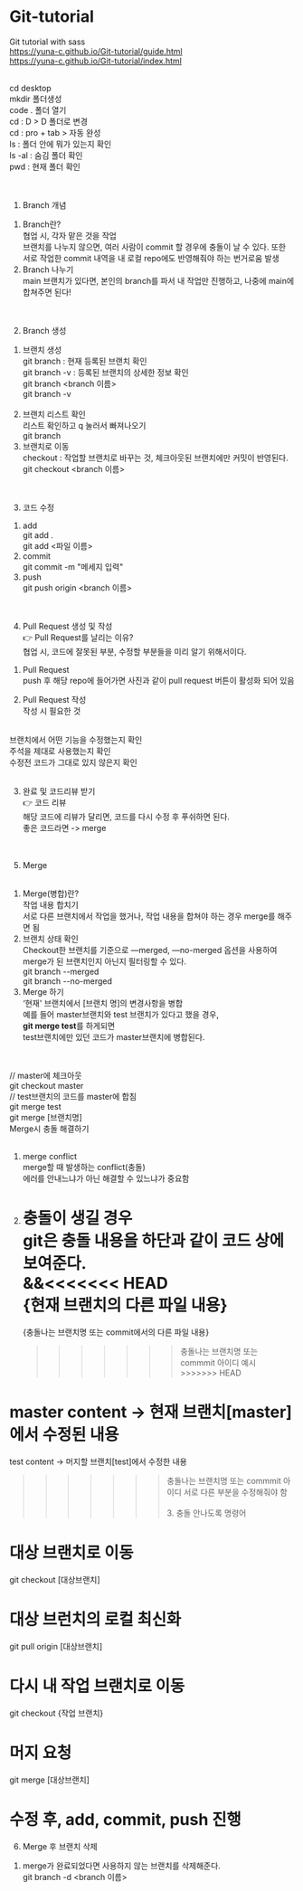 # Git-tutorial

Git tutorial with sass<br>
https://yuna-c.github.io/Git-tutorial/guide.html<br>
https://yuna-c.github.io/Git-tutorial/index.html<br><br>

cd desktop <br>
mkdir 폴더생성 <br>
code . 폴더 열기 <br>
cd : D > D 폴더로 변경<br>
cd : pro + tab > 자동 완성<br>
ls : 폴더 안에 뭐가 있는지 확인<br>
ls -al : 숨김 폴더 확인<br>
pwd : 현재 폴더 확인<br><br><br>

1. Branch 개념<br>

1) Branch란?<br>
   협업 시, 각자 맡은 것을 작업<br>
   브랜치를 나누지 않으면, 여러 사람이 commit 할 경우에 충돌이 날 수 있다. 또한 서로 작업한 commit 내역을 내 로컬 repo에도 반영해줘야 하는 번거로움 발생<br>
2) Branch 나누기<br>
   main 브랜치가 있다면, 본인의 branch를 파서 내 작업만 진행하고, 나중에 main에 합쳐주면 된다!
   <br><br><br>

2. Branch 생성<br>

1) 브랜치 생성<br>
   git branch : 현재 등록된 브랜치 확인<br>
   git branch -v : 등록된 브랜치의 상세한 정보 확인<br>
   git branch &lt;branch 이름&gt;<br>
   git branch -v <br><br>
2) 브랜치 리스트 확인<br>
   리스트 확인하고 q 눌러서 빠져나오기<br>
   git branch<br>
3) 브랜치로 이동<br>
   checkout : 작업할 브랜치로 바꾸는 것, 체크아웃된 브랜치에만 커밋이 반영된다.<br>
   git checkout &lt;branch 이름&gt;<br><br><br>

3. 코드 수정<br>

1) add<br>
   git add .<br>
   git add &lt;파일 이름&gt;<br>
2) commit<br>
   git commit -m "메세지 입력"<br>
3) push<br>
   git push origin &lt;branch 이름&gt;<br><br><br>

4. Pull Request 생성 및 작성<br>
   👉 Pull Request를 날리는 이유?<br>
   협업 시, 코드에 잘못된 부분, 수정할 부분들을 미리 알기 위해서이다.<br>

1) Pull Request<br>
   push 후 해당 repo에 들어가면 사진과 같이 pull request 버튼이 활성화 되어 있음<br>

2) Pull Request 작성<br>
   작성 시 필요한 것<br><br>

브랜치에서 어떤 기능을 수정했는지 확인<br>
주석을 제대로 사용했는지 확인<br>
수정전 코드가 그대로 있지 않은지 확인<br><br>

3. 완료 및 코드리뷰 받기<br>
   👉 코드 리뷰<br>
   해당 코드에 리뷰가 달리면, 코드를 다시 수정 후 푸쉬하면 된다.<br>
   좋은 코드라면 -> merge<br><br><br>

5) Merge<br><br>

1. Merge(병합)란?<br>
   작업 내용 합치기<br>
   서로 다른 브랜치에서 작업을 했거나, 작업 내용을 합쳐야 하는 경우 merge를 해주면 됨<br>
2. 브랜치 상태 확인<br>
   Checkout한 브랜치를 기준으로 —merged, —no-merged 옵션을 사용하여 merge가 된 브랜치인지 아닌지 필터링할 수 있다.<br>
   git branch --merged<br>
   git branch --no-merged<br>
3. Merge 하기<br>
   ‘현재' 브랜치에서 [브랜치 명]의 변경사항을 병합<br>
   예를 들어 master브랜치와 test 브랜치가 있다고 했을 경우,<br>
   **git merge test**를 하게되면<br>
   test브랜치에만 있던 코드가 master브랜치에 병합된다.<br><br><br>

// master에 체크아웃<br>
git checkout master<br>
// test브랜치의 코드를 master에 합침<br>
git merge test<br>
git merge [브랜치명]<br>
Merge시 충돌 해결하기<br><br>

1. merge conflict<br>
   merge할 때 발생하는 conflict(충돌)<br>
   에러를 안내느냐가 아닌 해결할 수 있느냐가 중요함<br>
2. 충돌이 생길 경우<br>
   git은 충돌 내용을 하단과 같이 코드 상에 보여준다.<br>
   &&&lt;&lt;&lt;&lt;&lt;&lt;&lt; HEAD<br>
   {현재 브랜치의 다른 파일 내용}<br>
   =======
   {충돌나는 브랜치명 또는 commit에서의 다른 파일 내용}
   > > > > > > > 충돌나는 브랜치명 또는 commmit 아이디
   > > > > > > > 예시
   > > > > > > > &gt;&gt;&gt;&gt;&gt;&gt;&gt; HEAD<br>

# master content -> 현재 브랜치[master]에서 수정된 내용

test content -> 머지할 브랜치[test]에서 수정한 내용

> > > > > > > 충돌나는 브랜치명 또는 commmit 아이디
> > > > > > > 서로 다른 부분을 수정해줘야 함<br><br> 3. 충돌 안나도록 명령어<br>

# 대상 브랜치로 이동<br>

git checkout [대상브랜치]<br>

# 대상 브런치의 로컬 최신화<br>

git pull origin [대상브랜치]<br>

# 다시 내 작업 브랜치로 이동<br>

git checkout {작업 브랜치}<br>

# 머지 요청<br>

git merge [대상브랜치]<br>

# 수정 후, add, commit, push 진행<br>

6. Merge 후 브랜치 삭제<br>

1) merge가 완료되었다면 사용하지 않는 브랜치를 삭제해준다.<br>
   git branch -d &lt;branch 이름&gt;<br>
